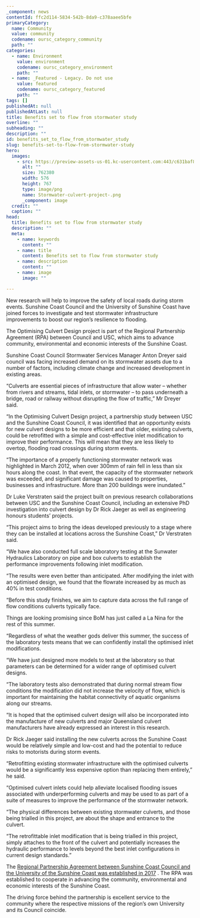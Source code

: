 ```yaml
---
_component: news
contentId: ffc2d114-5834-542b-8da9-c378aaee5bfe
primaryCategory:
  name: Community
  value: community
  codename: oursc_category_community
  path: ""
categories:
  - name: Environment
    value: environment
    codename: oursc_category_environment
    path: ""
  - name: _Featured - Legacy. Do not use
    value: featured
    codename: oursc_category_featured
    path: ""
tags: []
publishedAt: null
publishedAtLast: null
title: Benefits set to flow from stormwater study
overline: ""
subheading: ""
description: ""
id: benefits_set_to_flow_from_stormwater_study
slug: benefits-set-to-flow-from-stormwater-study
hero:
  images:
    - src: https://preview-assets-us-01.kc-usercontent.com:443/c631baf8-1b46-001f-580c-d0001b68b4a8/0bc59357-515d-4c15-917f-bd33c6a3176e/Stormwater-culvert-project-.png
      alt: ""
      size: 762380
      width: 576
      height: 767
      type: image/png
      name: Stormwater-culvert-project-.png
      _component: image
  credit: ""
  caption: ""
head:
  title: Benefits set to flow from stormwater study
  description: ""
  meta:
    - name: keywords
      content: ""
    - name: title
      content: Benefits set to flow from stormwater study
    - name: description
      content: ""
    - name: image
      image: ""

---
```

New research will help to improve the safety of local roads during storm events. Sunshine Coast Council and the University of Sunshine Coast have joined forces to investigate and test stormwater infrastructure improvements to boost our region’s resilience to flooding.

The Optimising Culvert Design project is part of the Regional Partnership Agreement (RPA) between Council and USC, which aims to advance community, environmental and economic interests of the Sunshine Coast.

Sunshine Coast Council Stormwater Services Manager Anton Dreyer said council was facing increased demand on its stormwater assets due to a number of factors, including climate change and increased development in existing areas.

“Culverts are essential pieces of infrastructure that allow water – whether from rivers and streams, tidal inlets, or stormwater – to pass underneath a bridge, road or railway without disrupting the flow of traffic,” Mr Dreyer said.

“In the Optimising Culvert Design project, a partnership study between USC and the Sunshine Coast Council, it was identified that an opportunity exists for new culvert designs to be more efficient and that older, existing culverts, could be retrofitted with a simple and cost-effective inlet modification to improve their performance. This will mean that they are less likely to overtop, flooding road crossings during storm events.  

“The importance of a properly functioning stormwater network was highlighted in March 2012, when over 300mm of rain fell in less than six hours along the coast. In that event, the capacity of the stormwater network was exceeded, and significant damage was caused to properties, businesses and infrastructure. More than 200 buildings were inundated.”

Dr Luke Verstraten said the project built on previous research collaborations between USC and the Sunshine Coast Council, including an extensive PhD investigation into culvert design by Dr Rick Jaeger as well as engineering honours students’ projects.

“This project aims to bring the ideas developed previously to a stage where they can be installed at locations across the Sunshine Coast,” Dr Verstraten said.    

“We have also conducted full scale laboratory testing at the Sunwater Hydraulics Laboratory on pipe and box culverts to establish the performance improvements following inlet modification.

“The results were even better than anticipated. After modifying the inlet with an optimised design, we found that the flowrate increased by as much as 40% in test conditions.

“Before this study finishes, we aim to capture data across the full range of flow conditions culverts typically face.

Things are looking promising since BoM has just called a La Nina for the rest of this summer.

“Regardless of what the weather gods deliver this summer, the success of the laboratory tests means that we can confidently install the optimised inlet modifications.

“We have just designed more models to test at the laboratory so that parameters can be determined for a wider range of optimised culvert designs.

“The laboratory tests also demonstrated that during normal stream flow conditions the modification did not increase the velocity of flow, which is important for maintaining the habitat connectivity of aquatic organisms along our streams.

“It is hoped that the optimised culvert design will also be incorporated into the manufacture of new culverts and major Queensland culvert manufacturers have already expressed an interest in this research.

Dr Rick Jaeger said installing the new culverts across the Sunshine Coast would be relatively simple and low-cost and had the potential to reduce risks to motorists during storm events.   

“Retrofitting existing stormwater infrastructure with the optimised culverts would be a significantly less expensive option than replacing them entirely,” he said.

“Optimised culvert inlets could help alleviate localised flooding issues associated with underperforming culverts and may be used to as part of a suite of measures to improve the performance of the stormwater network.

“The physical differences between existing stormwater culverts, and those being trialled in this project, are about the shape and entrance to the culvert.

“The retrofittable inlet modification that is being trialled in this project, simply attaches to the front of the culvert and potentially increases the hydraulic performance to levels beyond the best inlet configurations in current design standards.”  

The [Regional Partnership Agreement between Sunshine Coast Council and the University of the Sunshine Coast was established in 2017](https://www.sunshinecoast.qld.gov.au/Council/News-Centre/Council-and-USC-partnership-captures-joint-expertise-200717)
. The RPA was established to cooperate in advancing the community, environmental and economic interests of the Sunshine Coast.

The driving force behind the partnership is excellent service to the community where the respective missions of the region’s own University and its Council coincide.
